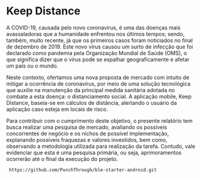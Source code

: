 # Keep Distance

A COVID-19, causada pelo novo coronavírus, é uma das doenças mais avassaladoras que a humanidade enfrentou nos últimos tempos; sendo, também, muito recente, já que os primeiros casos foram noticiados no final de dezembro de 2019. Este novo vírus causou um surto de infecção que foi declarado como pandemia pela Organização Mundial de Saúde (OMS), o que significa dizer que o vírus pode se espalhar geograficamente e afetar um país ou o mundo. 

Neste contexto, ofertamos uma nova proposta de mercado com intuito de mitigar a ocorrência de coronavírus, por meio de uma solução tecnológica que auxilie na manutenção da principal medida sanitária adotada no combate a esta doença: o distanciamento social. A aplicação mobile, Keep Distance, baseia-se em cálculos de distância, alertando o usuário da aplicação caso esteja em locais de risco.

Para contribuir com o cumprimento deste objetivo, o presente relatório tem busca realizar uma pesquisa de mercado, avaliando os possíveis concorrentes de negócio e os nichos de possível implementação, explanando possíveis fraquezas e valores investidos, bem como, observando a metodologia utilizada para realização da tarefa. Contudo, vale evidenciar que esta é uma pesquisa primária, ou seja, aprimoramentos ocorrerão até o final da execução do projeto.

```
 https://github.com/PunchThrough/ble-starter-android.git
```

